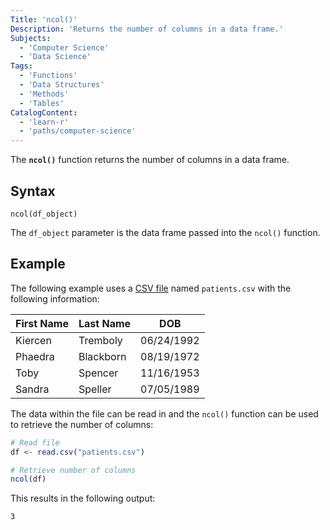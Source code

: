 ```yaml
---
Title: 'ncol()'
Description: 'Returns the number of columns in a data frame.'
Subjects:
  - 'Computer Science'
  - 'Data Science'
Tags:
  - 'Functions'
  - 'Data Structures'
  - 'Methods'
  - 'Tables'
CatalogContent:
  - 'learn-r'
  - 'paths/computer-science'
---
```


The **`ncol()`** function returns the number of columns in a data frame.

## Syntax

```pseudo
ncol(df_object)
```

The `df_object` parameter is the data frame passed into the `ncol()` function.

## Example

The following example uses a [CSV file](https://www.codecademy.com/resources/docs/r/csv-files) named `patients.csv` with the following information:

| First Name | Last Name | DOB        |
| ---------- | --------- | ---------- |
| Kiercen    | Tremboly  | 06/24/1992 |
| Phaedra    | Blackborn | 08/19/1972 |
| Toby       | Spencer   | 11/16/1953 |
| Sandra     | Speller   | 07/05/1989 |

The data within the file can be read in and the `ncol()` function can be used to retrieve the number of columns:

```r
# Read file
df <- read.csv("patients.csv")

# Retrieve number of columns
ncol(df)
```

This results in the following output:

```shell
3
```
